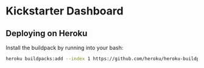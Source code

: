 # Kickstarter Dashboard

## Deploying on Heroku

Install the buildpack by running into your bash:

```bash
heroku buildpacks:add --index 1 https://github.com/heroku/heroku-buildpack-apt
```
